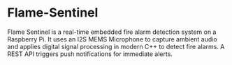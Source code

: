 # Flame-Sentinel
Flame Sentinel is a real-time embedded fire alarm detection system on a Raspberry Pi. It uses an I2S MEMS Microphone to capture ambient audio and applies digital signal processing in modern C++ to detect fire alarms. A REST API triggers push notifications for immediate alerts.
